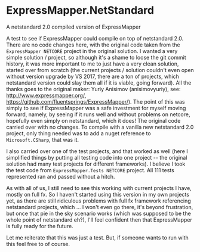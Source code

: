 # ExpressMapper.NetStandard
A netstandard 2.0 compiled version of ExpressMapper

A test to see if ExpressMapper could compile on top of netstandard 2.0. There are no code changes here, with the original code taken from the `ExpressMapper NETCORE` project in the original solution. I wanted a very simple solution / project, so although it's a shame to loose the git commit history, it was more important to me to just have a very clean solution, started over from scratch (the current projects / solution couldn't even open without version upgrade by VS 2017, there are a ton of projects, which netstandard version could slay them all if it is viable, going forward). All the thanks goes to the original maker: Yuriy Anisimov (anisimovyuriy), see: http://www.expressmapper.org/, https://github.com/fluentsprings/ExpressMapper/). The point of this was simply to see if ExpressMapper was a safe investment for myself moving forward, namely, by seeing if it runs well and without problems on netcore, hopefully even simply on netstandard, which it does! The original code carried over with no changes. To compile with a vanilla new netstandard 2.0 project, only thing needed was to add a nuget reference to `Microsoft.CSharp`, that was it. 

I also carried over one of the test projects, and that worked as well (here I simplified things by putting all testing code into one project -- the original solution had many test projects for different frameworks). I believe I took the test code from `ExpressMapper.Tests NETCORE` project. All 111 tests represented ran and passed without a hitch.

As with all of us, I still need to see this working with current projects I have, mostly on full fx. So I haven't started using this version in my own projects yet, as there are still ridiculous problems with full fx framework referencing netstandard projects, which ... I won't even go there, it's beyond frustration, but once that pie in the sky scenario works (which was supposed to be the whole point of netstandard eh?), I'll feel confident then that ExpressMapper is fully ready for the future.

Let me reiterate that this was just a test. But, if someone wants to run with this feel free to of course.